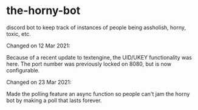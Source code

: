 


# the-horny-bot
discord bot to keep track of instances of people being assholish, horny, toxic, etc.

Changed on 12 Mar 2021:

Because of a recent update to textengine, the UID/UKEY functionality was here.
The port number was previously locked on 8080, but is now configurable.

Changed on 23 Mar 2021:

Made the polling feature an async function so people can't jam the horny bot by making a poll that lasts forever.
